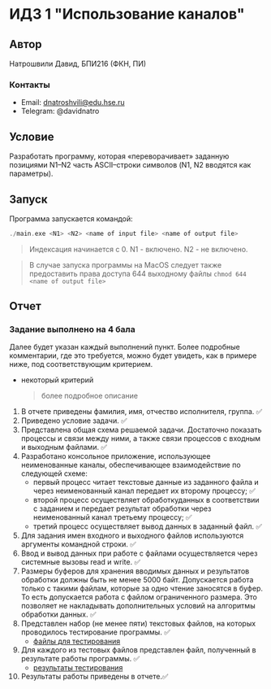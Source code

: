 # ИДЗ 1 "Использование каналов"

## Автор
Натрошвили Давид, БПИ216 (ФКН, ПИ)

### Контакты
* Email: dnatroshvili@edu.hse.ru
* Telegram: @davidnatro

## Условие
Разработать программу, которая «переворачивает» заданную позициями N1–N2 
часть ASCII–строки символов (N1, N2 вводятся как параметры).

## Запуск
Программа запускается командой:
``` c
./main.exe <N1> <N2> <name of input file> <name of output file> 
```

> Индексация начинается с 0. N1 - включено. N2 - не включено.

> В случае запуска программы на MacOS следует также предоставить права доступа 644 выходному файлы ```chmod 644 <name of output file>```


## Отчет
### Задание выполнено на 4 бала
Далее будет указан каждый выполнений пункт. Более подробные комментарии, где это требуется, можно будет увидеть, как в примере ниже, под соответствующим критерием.
* некоторый критерий
    > более подробное описание


1. В отчете приведены фамилия, имя, отчество исполнителя, группа. :white_check_mark:
2. Приведено условие задачи. :white_check_mark:
3. Представлена общая схема решаемой задачи. Достаточно показать процессы и связи между ними, а также связи процессов с входным и выходным файлами. :white_check_mark:
4. Разработано консольное приложение, использующее неименованные каналы, обеспечивающее взаимодействие по следующей схеме:
   - первый процесс читает текстовые данные из заданного файла и через неименованный канал передает их второму процессу; :white_check_mark:
   - второй процесс осуществляет обработкуданных в соответствии с заданием и передает результат обработки через неименованный канал третьему процессу; :white_check_mark:
   - третий процесс осуществляет вывод данных в заданный файл. :white_check_mark:
5. Для задания имен входного и выходного файлов используются аргументы командной строки. :white_check_mark:
6. Ввод и вывод данных при работе с файлами осуществляется через системные вызовы read и write. :white_check_mark:
7. Размеры буферов для хранения вводимых данных и результатов обработки должны быть не менее 5000 байт. Допускается работа только с такими файлам, которые за одно чтение заносятся в буфер. То есть допускается работа с файлом ограниченного размера. Это позволяет не накладывать дополнительных условий на алгоритмы обработки данных. :white_check_mark:
8. Представлен набор (не менее пяти) текстовых файлов, на которых проводилось тестирование программы. :white_check_mark:
    - [файлы для тестирования](tests/inputs/)
9.  Для каждого из тестовых файлов представлен файл, полученный в результате работы программы. :white_check_mark:
    - [результаты тестирования](tests/outputs/)
10. Результаты работы приведены в отчете.:white_check_mark: